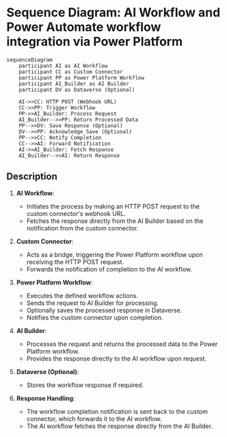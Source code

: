 # Sequence Diagram: AI Workflow and Power Automate workflow integration via Power Platform

```mermaid
sequenceDiagram
    participant AI as AI Workflow
    participant CC as Custom Connector
    participant PP as Power Platform Workflow
    participant AI_Builder as AI Builder
    participant DV as Dataverse (Optional)

    AI->>CC: HTTP POST (Webhook URL)
    CC->>PP: Trigger Workflow
    PP->>AI_Builder: Process Request
    AI_Builder-->>PP: Return Processed Data
    PP-->>DV: Save Response (Optional)
    DV-->>PP: Acknowledge Save (Optional)
    PP-->>CC: Notify Completion
    CC-->>AI: Forward Notification
    AI->>AI_Builder: Fetch Response
    AI_Builder-->>AI: Return Response
```

## Description
1. **AI Workflow**:
   - Initiates the process by making an HTTP POST request to the custom connector's webhook URL.
   - Fetches the response directly from the AI Builder based on the notification from the custom connector.

2. **Custom Connector**:
   - Acts as a bridge, triggering the Power Platform workflow upon receiving the HTTP POST request.
   - Forwards the notification of completion to the AI workflow.

3. **Power Platform Workflow**:
   - Executes the defined workflow actions.
   - Sends the request to AI Builder for processing.
   - Optionally saves the processed response in Dataverse.
   - Notifies the custom connector upon completion.

4. **AI Builder**:
   - Processes the request and returns the processed data to the Power Platform workflow.
   - Provides the response directly to the AI workflow upon request.

5. **Dataverse (Optional)**:
   - Stores the workflow response if required.

6. **Response Handling**:
   - The workflow completion notification is sent back to the custom connector, which forwards it to the AI workflow.
   - The AI workflow fetches the response directly from the AI Builder.

